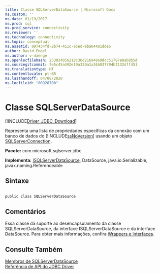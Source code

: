 ```yaml
---
title: Classe SQLServerDataSource | Microsoft Docs
ms.custom: ''
ms.date: 01/19/2017
ms.prod: sql
ms.prod_service: connectivity
ms.reviewer: ''
ms.technology: connectivity
ms.topic: conceptual
ms.assetid: 097434fd-2b74-411c-a5ed-eba04481dde5
author: David-Engel
ms.author: v-daenge
ms.openlocfilehash: 253934056218c36d21694869dcc51707e8ab8b5d
ms.sourcegitcommit: fe5c45a492e19a320a1a36b037704bf132dffd51
ms.translationtype: HT
ms.contentlocale: pt-BR
ms.lasthandoff: 04/08/2020
ms.locfileid: "80928700"
---
```

# <a name="sqlserverdatasource-class"></a>Classe SQLServerDataSource
[!INCLUDE[Driver_JDBC_Download](../../../includes/driver_jdbc_download.md)]

  Representa uma lista de propriedades específicas da conexão com um banco de dados do [!INCLUDE[ssNoVersion](../../../includes/ssnoversion-md.md)] usando um objeto [SQLServerConnection](../../../connect/jdbc/reference/sqlserverconnection-class.md).  
  
 **Pacote:** com.microsoft.sqlserver.jdbc  
  
 **Implementa:** [ISQLServerDataSource](../../../connect/jdbc/reference/isqlserverdatasource-interface.md), DataSource, java.io.Serializable, javax.naming.Referenceable  
  
## <a name="syntax"></a>Sintaxe  
  
```  
  
public class SQLServerDataSource  
```  
  
## <a name="remarks"></a>Comentários  
 Essa classe dá suporte ao desencapsulamento da classe SQLServerDataSource, da interface ISQLServerDataSource e da interface DataSource. Para obter mais informações, confira [Wrappers e Interfaces](../../../connect/jdbc/wrappers-and-interfaces.md).  
  
## <a name="see-also"></a>Consulte Também  
 [Membros de SQLServerDataSource](../../../connect/jdbc/reference/sqlserverdatasource-members.md)   
 [Referência de API do JDBC Driver](../../../connect/jdbc/reference/jdbc-driver-api-reference.md)  
  
  

